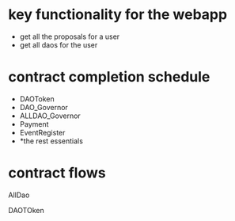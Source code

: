 # key functionality for the webapp

-   get all the proposals for a user
-   get all daos for the user

# contract completion schedule

-   DAOToken
-   DAO_Governor
-   ALLDAO_Governor
-   Payment
-   EventRegister
-   *the rest essentials


# contract flows

AllDao


DAOTOken
